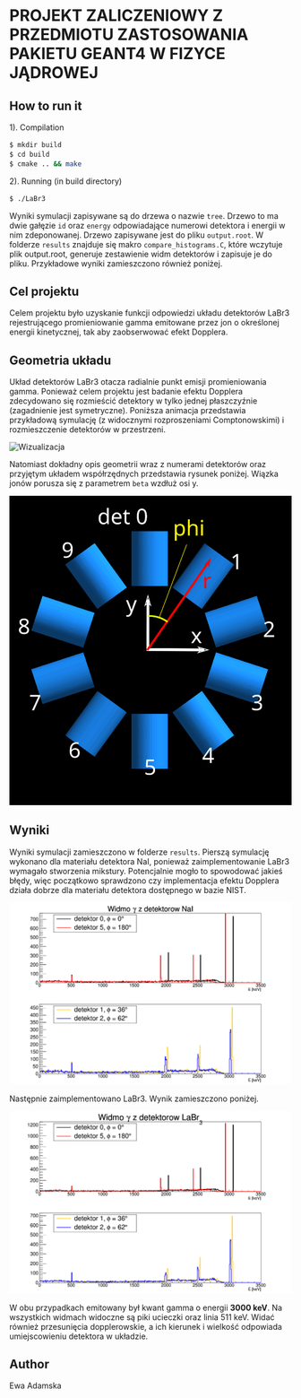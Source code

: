 # PROJEKT ZALICZENIOWY Z PRZEDMIOTU ZASTOSOWANIA PAKIETU GEANT4 W FIZYCE JĄDROWEJ
## How to run it

1). Compilation

```bash
$ mkdir build
$ cd build
$ cmake .. && make

```
2). Running (in build directory)
```bash
$ ./LaBr3
```

Wyniki symulacji zapisywane są do drzewa o nazwie ```tree```. Drzewo to ma dwie gałęzie ```id``` oraz ```energy``` odpowiadające numerowi detektora i energii w nim zdeponowanej.
Drzewo zapisywane jest do pliku ```output.root```. W folderze ```results``` znajduje się makro ```compare_histograms.C```, które wczytuje plik output.root, generuje zestawienie widm detektorów i zapisuje je do pliku.
Przykładowe wyniki zamieszczono również poniżej.


## Cel projektu

Celem projektu było uzyskanie funkcji odpowiedzi układu detektorów LaBr3 rejestrującego promieniowanie gamma emitowane przez jon o określonej energii kinetycznej, tak aby zaobserwować efekt Dopplera.

## Geometria układu
Układ detektorów LaBr3 otacza radialnie punkt emisji promieniowania gamma. Ponieważ celem projektu jest badanie efektu Dopplera zdecydowano się rozmieścić detektory w tylko jednej płaszczyźnie (zagadnienie jest symetryczne).
Poniższa animacja przedstawia przykładową symulację (z widocznymi rozproszeniami Comptonowskimi) i rozmieszczenie detektorów w przestrzeni.


![Wizualizacja](visualisation.gif)


Natomiast dokładny opis geometrii wraz z numerami detektorów oraz przyjętym układem współrzędnych przedstawia rysunek poniżej. Wiązka jonów porusza się z parametrem ```beta``` wzdłuż osi y.


![Geometria układu](geometry.svg)

## Wyniki
Wyniki symulacji zamieszczono w folderze ```results```.
Pierszą symulację wykonano dla materiału detektora NaI, ponieważ zaimplementowanie LaBr3 wymagało stworzenia mikstury. Potencjalnie mogło to spowodować jakieś błędy, więc początkowo sprawdzono czy implementacja efektu Dopplera działa dobrze dla materiału detektora dostępnego w bazie NIST.

![NaI](results/NaI_doppler_effect.png)

Następnie zaimplementowano LaBr3. Wynik zamieszczono poniżej.

![LaBr3](results/LaBr3_doppler_effect.png)

W obu przypadkach emitowany był kwant gamma o energii **3000 keV**. Na wszystkich widmach widoczne są piki ucieczki oraz linia 511 keV. Widać również przesunięcia dopplerowskie, a ich kierunek i wielkość odpowiada umiejscowieniu detektora w układzie.


## Author
Ewa Adamska

